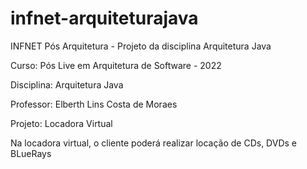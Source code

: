 # infnet-arquiteturajava
INFNET Pós Arquitetura - Projeto da disciplina Arquitetura Java

Curso: Pós Live em Arquitetura de Software - 2022

Disciplina: Arquitetura Java

Professor: Elberth Lins Costa de Moraes

Projeto: Locadora Virtual


Na locadora virtual, o cliente poderá realizar locação de CDs, DVDs e BLueRays
